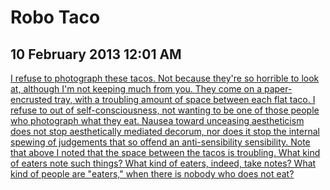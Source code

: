 # Robo Taco
## 10 February 2013 12:01 AM

[I refuse to photograph these tacos. Not because they're so horrible to look at, although I'm not keeping much from you. They come on a paper-encrusted tray, with a troubling amount of space between each flat taco. I refuse to out of self-consciousness, not wanting to be one of those people who photograph what they eat. Nausea toward unceasing aestheticism does not stop aesthetically mediated decorum, nor does it stop the internal spewing of judgements that so offend an anti-sensibility sensibility. Note that above I noted that the space between the tacos is troubling. What kind of eaters note such things? What kind of eaters, indeed, take notes? What kind of people are "eaters," when there is nobody who does not eat?][1]

   [1]: http://streetmeatnation.blogspot.com/2013/02/robo-taco-portland-oregon.html
